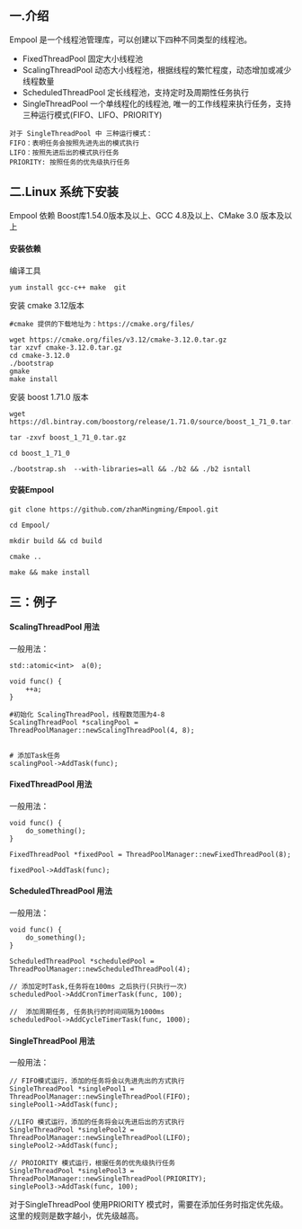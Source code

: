 ## 一.介绍
Empool 是一个线程池管理库，可以创建以下四种不同类型的线程池。

- FixedThreadPool      固定大小线程池 
- ScalingThreadPool    动态大小线程池，根据线程的繁忙程度，动态增加或减少线程数量
- ScheduledThreadPool  定长线程池，支持定时及周期性任务执行
- SingleThreadPool    一个单线程化的线程池, 唯一的工作线程来执行任务，支持三种运行模式(FIFO、LIFO、PRIORITY)
```
对于 SingleThreadPool 中 三种运行模式：
FIFO：表明任务会按照先进先出的模式执行
LIFO：按照先进后出的模式执行任务
PRIORITY: 按照任务的优先级执行任务
```

## 二.Linux 系统下安装

Empool 依赖 Boost库1.54.0版本及以上、GCC 4.8及以上、CMake 3.0 版本及以上

#### 安装依赖


编译工具
```
yum install gcc-c++ make  git 

```

安装 cmake 3.12版本

```
#cmake 提供的下载地址为：https://cmake.org/files/

wget https://cmake.org/files/v3.12/cmake-3.12.0.tar.gz
tar xzvf cmake-3.12.0.tar.gz
cd cmake-3.12.0
./bootstrap
gmake
make install

```
安装 boost 1.71.0 版本
```
wget https://dl.bintray.com/boostorg/release/1.71.0/source/boost_1_71_0.tar.gz

tar -zxvf boost_1_71_0.tar.gz

cd boost_1_71_0 

./bootstrap.sh  --with-libraries=all && ./b2 && ./b2 isntall

```

#### 安装Empool

```
git clone https://github.com/zhanMingming/Empool.git

cd Empool/

mkdir build && cd build

cmake ..

make && make install

```

## 三：例子

#### ScalingThreadPool 用法

一般用法：

```
std::atomic<int>  a(0);

void func() {
    ++a;
}

#初始化 ScalingThreadPool，线程数范围为4-8
ScalingThreadPool *scalingPool = ThreadPoolManager::newScalingThreadPool(4, 8);


# 添加Task任务
scalingPool->AddTask(func);

```

#### FixedThreadPool 用法

一般用法：
```
void func() {
    do_something();
}

FixedThreadPool *fixedPool = ThreadPoolManager::newFixedThreadPool(8);

fixedPool->AddTask(func);
```

#### ScheduledThreadPool 用法

一般用法：
```
void func() {
    do_something();
}

ScheduledThreadPool *scheduledPool = ThreadPoolManager::newScheduledThreadPool(4);

// 添加定时Task,任务将在100ms 之后执行(只执行一次)
scheduledPool->AddCronTimerTask(func, 100);

//  添加周期任务, 任务执行的时间间隔为1000ms
scheduledPool->AddCycleTimerTask(func, 1000);

```
#### SingleThreadPool 用法

一般用法：
```
// FIFO模式运行，添加的任务将会以先进先出的方式执行
SingleThreadPool *singlePool1 = ThreadPoolManager::newSingleThreadPool(FIFO);
singlePool1->AddTask(func);

//LIFO 模式运行，添加的任务将会以先进后出的方式执行
SingleThreadPool *singlePool2 = ThreadPoolManager::newSingleThreadPool(LIFO);
singlePool2->AddTask(func);

// PROIORITY 模式运行，根据任务的优先级执行任务
SingleThreadPool *singlePool3 = ThreadPoolManager::newSingleThreadPool(PRIORITY);
singlePool3->AddTask(func, 100);

```
对于SingleThreadPool 使用PRIORITY 模式时，需要在添加任务时指定优先级。
这里的规则是数字越小，优先级越高。